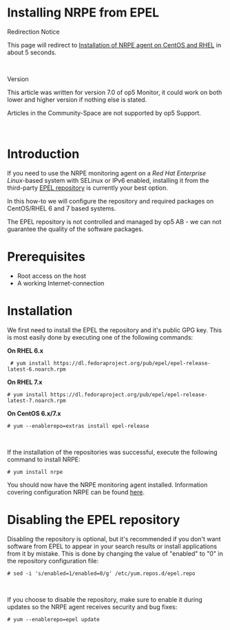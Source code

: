 # Installing NRPE from EPEL

Redirection Notice

This page will redirect to [Installation of NRPE agent on CentOS and RHEL](/display/HOWTOs/Installation+of+NRPE+agent+on+CentOS+and+RHEL) in about 5 seconds.

 

Version

This article was written for version 7.0 of op5 Monitor, it could work on both lower and higher version if nothing else is stated.

Articles in the Community-Space are not supported by op5 Support.

 

# Introduction

If you need to use the NRPE monitoring agent on a *Red Hat Enterprise Linux*-based system with SELinux or IPv6 enabled, installing it from the third-party [EPEL repository](https://fedoraproject.org/wiki/EPEL) is currently your best option.

In this how-to we will configure the repository and required packages on CentOS/RHEL 6 and 7 based systems.

The EPEL repository is not controlled and managed by op5 AB - we can not guarantee the quality of the software packages.

# Prerequisites

-   Root access on the host
-   A working Internet-connection

# Installation

We first need to install the EPEL the repository and it's public GPG key. This is most easily done by executing one of the following commands:

**On RHEL 6.x**

``` {.text data-syntaxhighlighter-params="brush: text; gutter: false; theme: Confluence" data-theme="Confluence" style="brush: text; gutter: false; theme: Confluence"}
 # yum install https://dl.fedoraproject.org/pub/epel/epel-release-latest-6.noarch.rpm
```

**On RHEL 7.x**

``` {.text data-syntaxhighlighter-params="brush: text; gutter: false; theme: Confluence" data-theme="Confluence" style="brush: text; gutter: false; theme: Confluence"}
# yum install https://dl.fedoraproject.org/pub/epel/epel-release-latest-7.noarch.rpm
```

**On CentOS 6.x/7.x**

``` {.text data-syntaxhighlighter-params="brush: text; gutter: false; theme: Confluence" data-theme="Confluence" style="brush: text; gutter: false; theme: Confluence"}
# yum --enablerepo=extras install epel-release
```

 

If the installation of the repositories was successful, execute the following command to install NRPE:

``` {.text data-syntaxhighlighter-params="brush: text; gutter: false; theme: Confluence" data-theme="Confluence" style="brush: text; gutter: false; theme: Confluence"}
# yum install nrpe
```

You should now have the NRPE monitoring agent installed. Information covering configuration NRPE can be found [here](https://kb.op5.com/display/DOC/NRPE).

# Disabling the EPEL repository

Disabling the repository is optional, but it's recommended if you don't want software from EPEL to appear in your search results or install applications from it by mistake.
This is done by changing the value of "enabled" to "0" in the repository configuration file:

``` {.text data-syntaxhighlighter-params="brush: text; gutter: false; theme: Confluence" data-theme="Confluence" style="brush: text; gutter: false; theme: Confluence"}
# sed -i 's/enabled=1/enabled=0/g' /etc/yum.repos.d/epel.repo
```

 

If you choose to disable the repository, make sure to enable it during updates so the NRPE agent receives security and bug fixes:

``` {.text data-syntaxhighlighter-params="brush: text; gutter: false; theme: Confluence" data-theme="Confluence" style="brush: text; gutter: false; theme: Confluence"}
# yum --enablerepo=epel update
```
